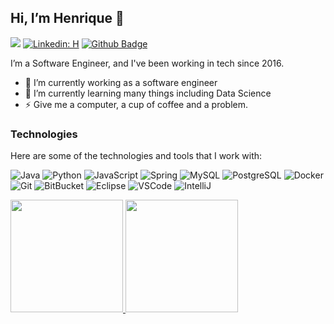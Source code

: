## Hi, I’m Henrique 👋

![](https://komarev.com/ghpvc/?username=silvahenrique&label=PROFILE+VIEWS&style=flat-square)
[![Linkedin: H](https://img.shields.io/badge/-Linkedin-blue?style=flat-square&logo=Linkedin&logoColor=white&link=https://www.linkedin.com/in/henrique-f-silva/)](https://www.linkedin.com/in/henrique-f-silva/)
[![Github Badge](https://img.shields.io/badge/-Github-000?style=flat-square&logo=Github&logoColor=white&link=https://github.com/silvahenrique)](https://github.com/silvahenrique)

I’m a Software Engineer, and I've been working in tech since 2016. 

- 🔭 I’m currently working as a software engineer
- 🌱 I’m currently learning many things including Data Science
- ⚡ Give me a computer, a cup of coffee and a problem.

<!--
- 💬 Ask me about ...
- 📫 How to reach me: ...
- 😄 Pronouns: ...
- ⚡ Fun fact: ...
-->


### Technologies

Here are some of the technologies and tools that I work with:

![Java](https://img.shields.io/badge/-Java-007396?style=flat-square&logo=java)
![Python](https://img.shields.io/badge/-Python-ffffb3?style=flat-square&logo=python)
![JavaScript](https://img.shields.io/badge/-JavaScript-black?style=flat-square&logo=javascript)
![Spring](https://img.shields.io/badge/-Spring-6DB33F?style=flat-square&logo=spring&logoColor=white)
![MySQL](https://img.shields.io/badge/-MySQL-4479A1?style=flat-square&logo=mysql&logoColor=white)
![PostgreSQL](https://img.shields.io/badge/PostgreSQL-0077b3?style=flat-square&logo=postgresql&logoColor=white)
![Docker](https://img.shields.io/badge/-Docker-2496ED?style=flat-square&logo=docker&logoColor=white)
![Git](https://img.shields.io/badge/-Git-black?style=flat-square&logo=git)
![BitBucket](https://img.shields.io/badge/-BitBucket-darkblue?style=flat-square&logo=bitbucket)
![Eclipse](https://img.shields.io/badge/-Eclipse-2C2255?style=flat-square&logo=eclipse&logoColor=white)
![VSCode](https://img.shields.io/badge/-VSCode-007ACC?style=flat-square&logo=visual-studio-code&logoColor=white)
![IntelliJ](https://img.shields.io/badge/-IntelliJ%20IDEA-black?style=flat-square&logo=intellij-idea&logoColor=white)

<!--
<details>
  <summary>:bar_chart: GitHub Stats</summary>
<div align="left">
    <a href="https://github.com/silvahenrique">
        <img height="180em" src="https://github-readme-stats.vercel.app/api?username=silvahenrique&show_icons=true&theme=dracula&include_all_commits=true&count_private=true"/>
        <img height="180em" src="https://github-readme-stats.vercel.app/api/top-langs/?username=silvahenrique&layout=compact&langs_count=7&theme=dracula"/>
    </a>
</div>
</details>
-->
<div align="left">
    <a href="https://github.com/silvahenrique">
        <img height="180em" src="https://github-readme-stats.vercel.app/api?username=silvahenrique&show_icons=true&theme=dracula&include_all_commits=true&count_private=true"/>
        <img height="180em" src="https://github-readme-stats.vercel.app/api/top-langs/?username=silvahenrique&layout=compact&langs_count=7&theme=dracula"/>
    </a>
</div>


